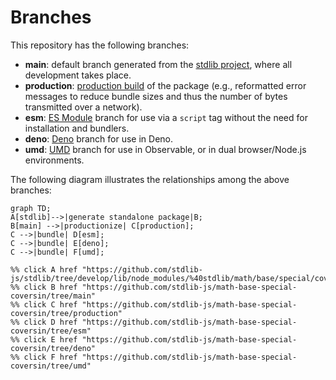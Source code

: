 <!--

@license Apache-2.0

Copyright (c) 2022 The Stdlib Authors.

Licensed under the Apache License, Version 2.0 (the "License");
you may not use this file except in compliance with the License.
You may obtain a copy of the License at

    http://www.apache.org/licenses/LICENSE-2.0

Unless required by applicable law or agreed to in writing, software
distributed under the License is distributed on an "AS IS" BASIS,
WITHOUT WARRANTIES OR CONDITIONS OF ANY KIND, either express or implied.
See the License for the specific language governing permissions and
limitations under the License.

-->

# Branches

This repository has the following branches:

-   **main**: default branch generated from the [stdlib project][stdlib-url], where all development takes place.
-   **production**: [production build][production-url] of the package (e.g., reformatted error messages to reduce bundle sizes and thus the number of bytes transmitted over a network).
-   **esm**: [ES Module][esm-url] branch for use via a `script` tag without the need for installation and bundlers.
-   **deno**: [Deno][deno-url] branch for use in Deno.
-   **umd**: [UMD][umd-url] branch for use in Observable, or in dual browser/Node.js environments.

The following diagram illustrates the relationships among the above branches:

```mermaid
graph TD;
A[stdlib]-->|generate standalone package|B;
B[main] -->|productionize| C[production];
C -->|bundle| D[esm];
C -->|bundle| E[deno];
C -->|bundle| F[umd];

%% click A href "https://github.com/stdlib-js/stdlib/tree/develop/lib/node_modules/%40stdlib/math/base/special/coversin"
%% click B href "https://github.com/stdlib-js/math-base-special-coversin/tree/main"
%% click C href "https://github.com/stdlib-js/math-base-special-coversin/tree/production"
%% click D href "https://github.com/stdlib-js/math-base-special-coversin/tree/esm"
%% click E href "https://github.com/stdlib-js/math-base-special-coversin/tree/deno"
%% click F href "https://github.com/stdlib-js/math-base-special-coversin/tree/umd"
```

[stdlib-url]: https://github.com/stdlib-js/stdlib/tree/develop/lib/node_modules/%40stdlib/math/base/special/coversin
[production-url]: https://github.com/stdlib-js/math-base-special-coversin/tree/production
[deno-url]: https://github.com/stdlib-js/math-base-special-coversin/tree/deno
[umd-url]: https://github.com/stdlib-js/math-base-special-coversin/tree/umd
[esm-url]: https://github.com/stdlib-js/math-base-special-coversin/tree/esm